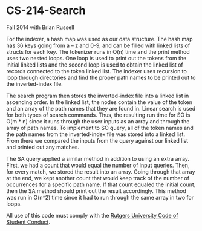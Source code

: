 # CS-214-Search
Fall 2014 with Brian Russell


For the indexer, a hash map was used as our data structure. The hash map has 36 keys going
from a – z and 0-9, and can be filled with linked lists of structs for each key. The tokenizer runs in O(n) time
and the print method uses two nested loops. One loop is used to print out the tokens from the initial
linked lists and the second loop is used to obtain the linked list of records connected to the token linked
list. The indexer uses recursion to loop through directories and find the proper path names to be printed
out to the inverted-index file.

The search program then stores the inverted-index file into a linked list in ascending order. In
the linked list, the nodes contain the value of the token and an array of the path names that they are
found in. Linear search is used for both types of search commands. Thus, the resulting run time for SO is
O(m * n) since it runs through the user inputs as an array and through the array of path names.
To implement to SO query, all of the token names and the path names from the inverted-index file was stored into a linked list. From there we compared the inputs from the query against our linked list and printed out any matches.

The SA query applied a similar method in addition to using an extra array. First, we had a count
that would equal the number of input queries. Then, for every match, we stored the result into an array.
Going through that array at the end, we kept another count that would keep track of the number of
occurrences for a specific path name. If that count equaled the initial count, then the SA method should
print out the result accordingly. This method was run in O(n^2) time since it had to run through the
same array in two for loops.

All use of this code must comply with the [Rutgers University Code of Student Conduct](http://eden.rutgers.edu/%7Epmj34/media/AcademicIntegrity.pdf).
